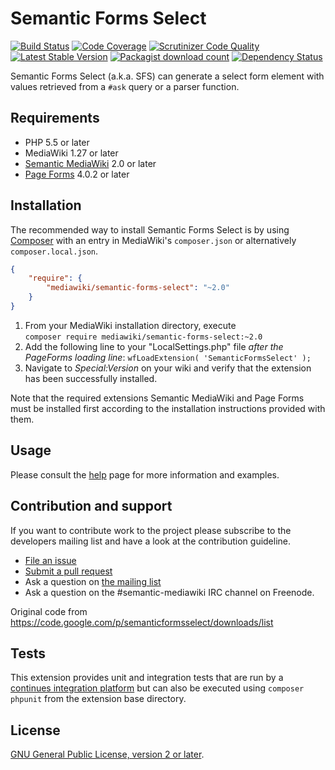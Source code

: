 # Semantic Forms Select

[![Build Status](https://secure.travis-ci.org/SemanticMediaWiki/SemanticFormsSelect.svg?branch=master)](http://travis-ci.org/SemanticMediaWiki/SemanticFormsSelect)
[![Code Coverage](https://scrutinizer-ci.com/g/SemanticMediaWiki/SemanticFormsSelect/badges/coverage.png?b=master)](https://scrutinizer-ci.com/g/SemanticMediaWiki/SemanticFormsSelect/?branch=master)
[![Scrutinizer Code Quality](https://scrutinizer-ci.com/g/SemanticMediaWiki/SemanticFormsSelect/badges/quality-score.png?b=master)](https://scrutinizer-ci.com/g/SemanticMediaWiki/SemanticFormsSelect/?branch=master)
[![Latest Stable Version](https://poser.pugx.org/mediawiki/semantic-forms-select/version.png)](https://packagist.org/packages/mediawiki/semantic-forms-select)
[![Packagist download count](https://poser.pugx.org/mediawiki/semantic-forms-select/d/total.png)](https://packagist.org/packages/mediawiki/semantic-forms-select)
[![Dependency Status](https://www.versioneye.com/php/mediawiki:semantic-forms-select/badge.png)](https://www.versioneye.com/php/mediawiki:semantic-forms-select)

Semantic Forms Select (a.k.a. SFS) can generate a select form element with values retrieved from a `#ask` query or a parser function.

## Requirements

- PHP 5.5 or later
- MediaWiki 1.27 or later
- [Semantic MediaWiki][smw] 2.0 or later
- [Page Forms][pf] 4.0.2 or later

## Installation

The recommended way to install Semantic Forms Select is by using [Composer][composer] with an entry in MediaWiki's `composer.json` or alternatively `composer.local.json`.

```json
{
	"require": {
		"mediawiki/semantic-forms-select": "~2.0"
	}
}
```
1. From your MediaWiki installation directory, execute  
   `composer require mediawiki/semantic-forms-select:~2.0`
2. Add the following line to your "LocalSettings.php" file _after the PageForms loading line_:
   `wfLoadExtension( 'SemanticFormsSelect' );`
3. Navigate to _Special:Version_ on your wiki and verify that the extension
   has been successfully installed.
   
Note that the required extensions Semantic MediaWiki and Page Forms must be installed first according to the installation
instructions provided with them.

## Usage

Please consult the [help](https://www.mediawiki.org/wiki/Extension:SemanticFormsSelect) page for more information and examples.

## Contribution and support

If you want to contribute work to the project please subscribe to the developers mailing list and
have a look at the contribution guideline.

* [File an issue](https://github.com/SemanticMediaWiki/SemanticFormsSelect/issues)
* [Submit a pull request](https://github.com/SemanticMediaWiki/SemanticFormsSelect/pulls)
* Ask a question on [the mailing list](https://www.semantic-mediawiki.org/wiki/Mailing_list)
* Ask a question on the #semantic-mediawiki IRC channel on Freenode.

Original code from https://code.google.com/p/semanticformsselect/downloads/list

## Tests

This extension provides unit and integration tests that are run by a [continues integration platform][travis]
but can also be executed using `composer phpunit` from the extension base directory.

## License

[GNU General Public License, version 2 or later][gpl-licence].

[gpl-licence]: https://www.gnu.org/copyleft/gpl.html
[smw]: https://github.com/SemanticMediaWiki/SemanticMediaWiki
[travis]: https://travis-ci.org/SemanticMediaWiki/SemanticFormsSelect
[pf]: https://www.mediawiki.org/wiki/Extension:Page_Forms
[composer]: https://getcomposer.org/
